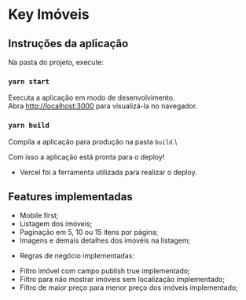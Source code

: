 # Key Imóveis

## Instruções da aplicação

Na pasta do projeto, execute:

### `yarn start`

Executa a aplicação em modo de desenvolvimento.\
Abra [http://localhost:3000](http://localhost:3000) para visualizá-la no navegador.

### `yarn build`

Compila a aplicação para produção na pasta `build`.\

Com isso a aplicação está pronta para o deploy!
* Vercel foi a ferramenta utilizada para realizar o deploy.

## Features implementadas

- Mobile first;
- Listagem dos imóveis;
- Paginação em 5, 10 ou 15 itens por página;
- Imagens e demais detalhes dos imovéis na listagem;

* Regras de negócio implementadas:
- Filtro imóvel com campo publish true implementado;
- Filtro para não mostrar imóveis sem localização implementado;
- Filtro de maior preço para menor preço dos imóveis implementado;